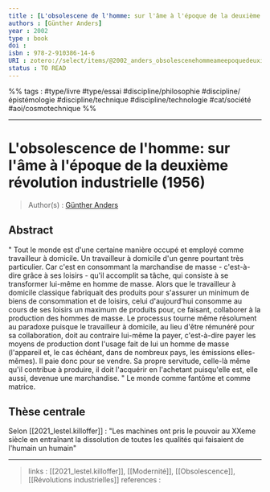 ```yaml
---
title : [L'obsolescene de l'homme: sur l'âme à l'époque de la deuxième révolution industrielle (1956)]
authors : [Günther Anders]
year : 2002
type : book
doi : 
isbn : 978-2-910386-14-6
URI : zotero://select/items/@2002_anders_obsolescenehommeameepoquedeuxiemerevolutionindustrielle1956
status : TO READ
---
```


%% tags : #type/livre #type/essai #discipline/philosophie #discipline/épistémologie #discipline/technique #discipline/technologie  #cat/société #aoi/cosmotechnique %% 

---
L'obsolescence de l'homme: sur l'âme à l'époque de la deuxième révolution industrielle (1956)
===
> Author(s) : [Günther Anders](https://fr.wikipedia.org/wiki/G%C3%BCnther_Anders)

## Abstract
" Tout le monde est d'une certaine manière occupé et employé comme travailleur à domicile. Un travailleur à domicile d'un genre pourtant très particulier. Car c'est en consommant la marchandise de masse - c'est-à-dire grâce à ses loisirs - qu'il accomplit sa tâche, qui consiste à se transformer lui-même en homme de masse. Alors que le travailleur à domicile classique fabriquait des produits pour s'assurer un minimum de biens de consommation et de loisirs, celui d'aujourd'hui consomme au cours de ses loisirs un maximum de produits pour, ce faisant, collaborer à la production des hommes de masse. Le processus tourne même résolument au paradoxe puisque le travailleur à domicile, au lieu d'être rémunéré pour sa collaboration, doit au contraire lui-même la payer, c'est-à-dire payer les moyens de production dont l'usage fait de lui un homme de masse (l'appareil et, le cas échéant, dans de nombreux pays, les émissions elles-mêmes). Il paie donc pour se vendre. Sa propre servitude, celle-là même qu'il contribue à produire, il doit l'acquérir en l'achetant puisqu'elle est, elle aussi, devenue une marchandise. " Le monde comme fantôme et comme matrice.

## Thèse centrale
Selon [[2021_lestel.killoffer]] : "Les machines ont pris le pouvoir au XXeme siècle en entraînant la dissolution de toutes les qualités qui faisaient de l'humain un humain" 

---
> links :  [[2021_lestel.killoffer]], [[Modernité]], [[Obsolescence]], [[Révolutions industrielles]]
> references : 